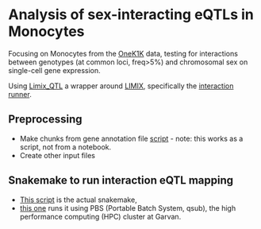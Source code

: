 # Analysis of sex-interacting eQTLs in Monocytes

Focusing on Monocytes from the [OneK1K](https://onek1k.org/) data, testing for interactions between genotypes (at common loci, freq>5%) and chromosomal sex on single-cell gene expression.

Using [Limix_QTL](https://github.com/single-cell-genetics/limix_qtl) a wrapper around [LIMIX](https://github.com/limix/glimix-core), specifically the [interaction runner](https://github.com/single-cell-genetics/limix_qtl/blob/master/Limix_QTL/run_interaction_QTL_analysis.py).

## Preprocessing

* Make chunks from gene annotation file [script](create_chunks.R) - note: this works as a script, not from a notebook.
* Create other input files


## Snakemake to run interaction eQTL mapping 

* [This script](snakemake_sex_interaction.smk) is the actual snakemake,
* [this one](snakemake_runner.sh) runs it using PBS (Portable Batch System, qsub), the high performance computing (HPC) cluster at Garvan.
